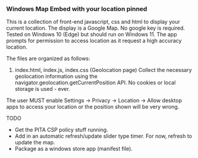### Windows Map Embed with your location pinned

This is a collection of front-end javascript, css and html to display your current location.
The display is a Google Map. No google key is required. Tested on Windows 10 (Edge) but should run on Windows 11.
The app prompts for permission to access location as it request a high accuracy location.

The files are organized as follows:

1. index.html, index.js, index.css (Geolocation page)
Collect the necessary geolocation information using the navigator.geolocation.getCurrentPosition API.
No cookies or local storage is used - ever.

The user MUST enable Settings -> Privacy -> Location -> Allow desktop apps to access your location
or the position shown will be very wrong.


TODO 
- Get the PITA CSP policy stuff running.
- Add in an automatic refresh/update slider type timer. For now, refresh to update the map.
- Package as a windows store app (manifest file).

